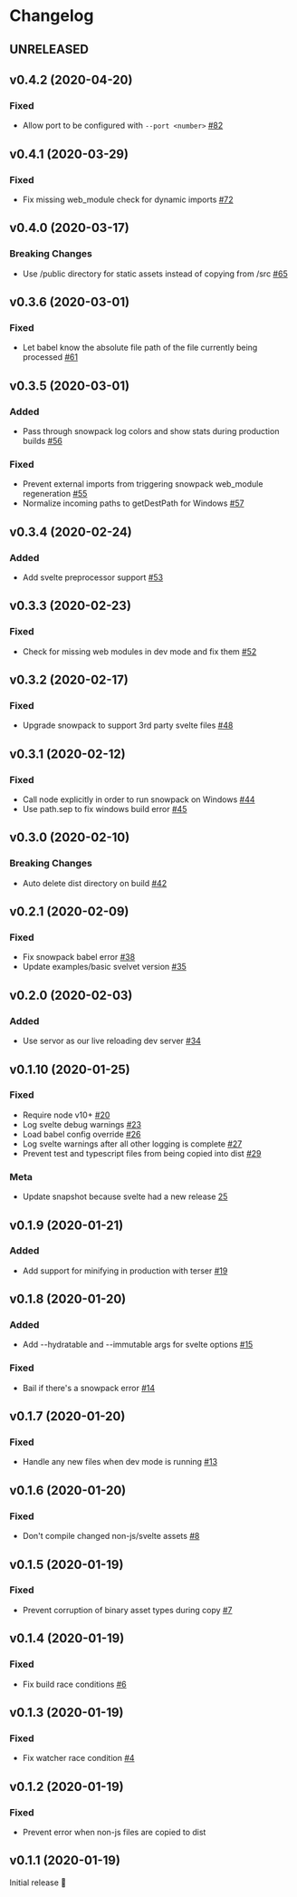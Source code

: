 # Changelog




## UNRELEASED




## v0.4.2 (2020-04-20)

### Fixed

* Allow port to be configured with `--port <number>` [#82](https://github.com/jakedeichert/svelvet/pull/82)




## v0.4.1 (2020-03-29)

### Fixed

* Fix missing web_module check for dynamic imports [#72](https://github.com/jakedeichert/svelvet/pull/72)




## v0.4.0 (2020-03-17)

### Breaking Changes

* Use /public directory for static assets instead of copying from /src [#65](https://github.com/jakedeichert/svelvet/pull/65)




## v0.3.6 (2020-03-01)

### Fixed

* Let babel know the absolute file path of the file currently being processed [#61](https://github.com/jakedeichert/svelvet/pull/61)




## v0.3.5 (2020-03-01)

### Added

* Pass through snowpack log colors and show stats during production builds [#56](https://github.com/jakedeichert/svelvet/pull/56)

### Fixed

* Prevent external imports from triggering snowpack web_module regeneration [#55](https://github.com/jakedeichert/svelvet/pull/55)
* Normalize incoming paths to getDestPath for Windows [#57](https://github.com/jakedeichert/svelvet/pull/57)




## v0.3.4 (2020-02-24)

### Added

* Add svelte preprocessor support [#53](https://github.com/jakedeichert/svelvet/pull/53)




## v0.3.3 (2020-02-23)

### Fixed

* Check for missing web modules in dev mode and fix them [#52](https://github.com/jakedeichert/svelvet/pull/52)




## v0.3.2 (2020-02-17)

### Fixed

* Upgrade snowpack to support 3rd party svelte files [#48](https://github.com/jakedeichert/svelvet/pull/48)




## v0.3.1 (2020-02-12)

### Fixed

* Call node explicitly in order to run snowpack on Windows [#44](https://github.com/jakedeichert/svelvet/pull/44)
* Use path.sep to fix windows build error [#45](https://github.com/jakedeichert/svelvet/pull/45)




## v0.3.0 (2020-02-10)

### Breaking Changes

* Auto delete dist directory on build [#42](https://github.com/jakedeichert/svelvet/pull/42)




## v0.2.1 (2020-02-09)

### Fixed

* Fix snowpack babel error [#38](https://github.com/jakedeichert/svelvet/pull/38)
* Update examples/basic svelvet version [#35](https://github.com/jakedeichert/svelvet/pull/35)




## v0.2.0 (2020-02-03)

### Added

* Use servor as our live reloading dev server [#34](https://github.com/jakedeichert/svelvet/pull/34)




## v0.1.10 (2020-01-25)

### Fixed

* Require node v10+ [#20](https://github.com/jakedeichert/svelvet/pull/20)
* Log svelte debug warnings [#23](https://github.com/jakedeichert/svelvet/pull/23)
* Load babel config override [#26](https://github.com/jakedeichert/svelvet/pull/26)
* Log svelte warnings after all other logging is complete [#27](https://github.com/jakedeichert/svelvet/pull/27)
* Prevent test and typescript files from being copied into dist [#29](https://github.com/jakedeichert/svelvet/pull/29)

### Meta

* Update snapshot because svelte had a new release [25](https://github.com/jakedeichert/svelvet/pull/25)




## v0.1.9 (2020-01-21)

### Added

* Add support for minifying in production with terser [#19](https://github.com/jakedeichert/svelvet/pull/19)




## v0.1.8 (2020-01-20)

### Added

* Add --hydratable and --immutable args for svelte options [#15](https://github.com/jakedeichert/svelvet/pull/15)

### Fixed

* Bail if there's a snowpack error [#14](https://github.com/jakedeichert/svelvet/pull/14)




## v0.1.7 (2020-01-20)

### Fixed

* Handle any new files when dev mode is running [#13](https://github.com/jakedeichert/svelvet/pull/13)





## v0.1.6 (2020-01-20)

### Fixed

* Don't compile changed non-js/svelte assets [#8](https://github.com/jakedeichert/svelvet/pull/8)




## v0.1.5 (2020-01-19)

### Fixed

* Prevent corruption of binary asset types during copy [#7](https://github.com/jakedeichert/svelvet/pull/7)




## v0.1.4 (2020-01-19)

### Fixed

* Fix build race conditions [#6](https://github.com/jakedeichert/svelvet/pull/6)




## v0.1.3 (2020-01-19)

### Fixed

* Fix watcher race condition [#4](https://github.com/jakedeichert/svelvet/pull/4)




## v0.1.2 (2020-01-19)

### Fixed

* Prevent error when non-js files are copied to dist




## v0.1.1 (2020-01-19)

Initial release 🎉
